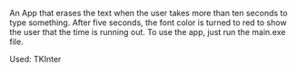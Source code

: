 An App that erases the text when the user takes more than ten seconds to type something.
After five seconds, the font color is turned to red to show the user that the time is running out.
To use the app, just run the main.exe file.

Used:
TKInter